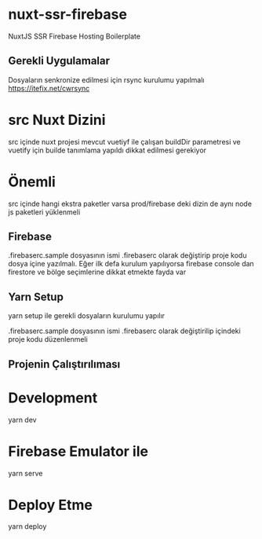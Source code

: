 # nuxt-ssr-firebase
NuxtJS SSR Firebase Hosting Boilerplate

## Gerekli Uygulamalar
Dosyaların senkronize edilmesi için rsync kurulumu yapılmalı https://itefix.net/cwrsync

# src Nuxt Dizini
src içinde nuxt projesi mevcut vuetiyf ile çalışan buildDir parametresi ve vuetify için builde tanımlama yapıldı dikkat edilmesi gerekiyor

# Önemli
src içinde hangi ekstra paketler varsa prod/firebase deki dizin de aynı node js paketleri yüklenmeli

## Firebase
.firebaserc.sample dosyasının ismi .firebaserc olarak değiştirip proje kodu dosya içine yazılmalı. Eğer ilk defa kurulum yapılıyorsa firebase console dan firestore ve bölge seçimlerine dikkat etmekte fayda var

## Yarn Setup
yarn setup ile gerekli dosyaların kurulumu yapılır

.firebaserc.sample dosyasının ismi .firebaserc olarak değiştirilip içindeki proje kodu 
düzenlenmeli

## Projenin Çalıştırılıması

# Development 
yarn dev

# Firebase Emulator ile

yarn serve

# Deploy Etme

yarn deploy